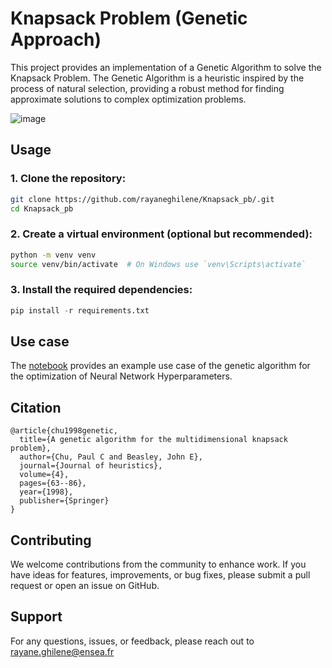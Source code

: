 # Knapsack Problem (Genetic Approach)
This project provides an implementation of a Genetic Algorithm to solve the Knapsack Problem. The Genetic Algorithm is a heuristic inspired by the process of natural selection, providing a robust method for finding approximate solutions to complex optimization problems.

![image](https://github.com/rayaneghilene/Knapsack_pb/assets/100053511/5f921187-cf07-4eba-82d7-7209a155a9e7)

## Usage
### 1. Clone the repository:
```bash
git clone https://github.com/rayaneghilene/Knapsack_pb/.git
cd Knapsack_pb
```

### 2. Create a virtual environment (optional but recommended):
```bash
python -m venv venv
source venv/bin/activate  # On Windows use `venv\Scripts\activate`
```

### 3. Install the required dependencies:
```python
pip install -r requirements.txt
```

## Use case 
The [notebook](https://github.com/rayaneghilene/Knapsack_pb/blob/main/Optimize%20a%20NN.ipynb) provides an example use case of the genetic algorithm for the optimization of Neural Network Hyperparameters.


## Citation
```
@article{chu1998genetic,
  title={A genetic algorithm for the multidimensional knapsack problem},
  author={Chu, Paul C and Beasley, John E},
  journal={Journal of heuristics},
  volume={4},
  pages={63--86},
  year={1998},
  publisher={Springer}
}
```


## Contributing
We welcome contributions from the community to enhance work. 
If you have ideas for features, improvements, or bug fixes, please submit a pull request or open an issue on GitHub.


## Support
For any questions, issues, or feedback, please reach out to rayane.ghilene@ensea.fr
